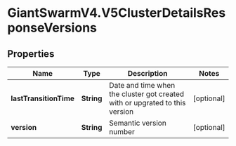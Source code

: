 # GiantSwarmV4.V5ClusterDetailsResponseVersions

## Properties
Name | Type | Description | Notes
------------ | ------------- | ------------- | -------------
**lastTransitionTime** | **String** | Date and time when the cluster got created with or upgrated to this version | [optional] 
**version** | **String** | Semantic version number | [optional] 


